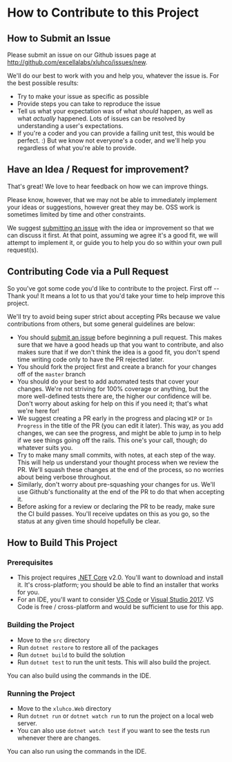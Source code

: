 # How to Contribute to this Project

## How to Submit an Issue

Please submit an issue on our Github issues page at <http://github.com/excellalabs/xluhco/issues/new>.

We'll do our best to work with you and help you, whatever the issue is. For the best possible results:

* Try to make your issue as specific as possible
* Provide steps you can take to reproduce the issue
* Tell us what your expectation was of what *should* happen, as well as what *actually* happened. Lots of issues can be resolved by understanding a user's expectations.
* If you're a coder and you can provide a failing unit test, this would be perfect. :) But we know not everyone's a coder, and we'll help you regardless of what you're able to provide. 

## Have an Idea / Request for improvement?

That's great! We love to hear feedback on how we can improve things.

Please know, however, that we may not be able to immediately implement your ideas or suggestions, however great they may be. OSS work is sometimes limited by time and other constraints.

We suggest [submitting an issue](http://github.com/excellalabs/xluhco/issues/new) with the idea or improvement so that we can discuss it first. At that point, assuming we agree it's a good fit, we will attempt to implement it, or guide you to help you do so within your own pull request(s).

## Contributing Code via a Pull Request

So you've got some code you'd like to contribute to the project. First off -- Thank you! It means a lot to us that you'd take your time to help improve this project.

We'll try to avoid being super strict about accepting PRs because we value contributions from others, but some general guidelines are below:

* You should [submit an issue](http://github.com/excellalabs/xluhco/issues/new) before beginning a pull request. This makes sure that we have a good heads up that you want to contribute, and also makes sure that if we don't think the idea is a good fit, you don't spend time writing code only to have the PR rejected later.
* You should fork the project first and create a branch for your changes off of the `master` branch
* You should do your best to add automated tests that cover your changes. We're not striving for 100% coverage or anything, but the more well-defined tests there are, the higher our confidence will be. Don't worry about asking for help on this if you need it; that's what we're here for!
* We suggest creating a PR early in the progress and placing `WIP` or `In Progress` in the title of the PR (you can edit it later). This way, as you add changes, we can see the progress, and might be able to jump in to help if we see things going off the rails. This one's your call, though; do whatever suits you.
* Try to make many small commits, with notes, at each step of the way. This will help us understand your thought process when we review the PR. We'll squash these changes at the end of the process, so no worries about being verbose throughout.
* Similarly, don't worry about pre-squashing your changes for us. We'll use Github's functionality at the end of the PR to do that when accepting it.
* Before asking for a review or declaring the PR to be ready, make sure the CI build passes. You'll receive updates on this as you go, so the status at any given time should hopefully be clear.

## How to Build This Project

### Prerequisites

* This project requires [.NET Core](https://www.microsoft.com/net/download/core) v2.0. You'll want to download and install it. It's cross-platform; you should be able to find an installer that works for you.
* For an IDE, you'll want to consider [VS Code](https://code.visualstudio.com) or [Visual Studio 2017](https://www.visualstudio.com/). VS Code is free / cross-platform and would be sufficient to use for this app.

### Building the Project

* Move to the `src` directory
* Run `dotnet restore` to restore all of the packages
* Run `dotnet build` to build the solution
* Run `dotnet test` to run the unit tests. This will also build the project.

You can also build using the commands in the IDE.

### Running the Project

* Move to the `xluhco.Web` directory
* Run `dotnet run` or `dotnet watch run` to run the project on a local web server.
* You can also use `dotnet watch test` if you want to see the tests run whenever there are changes.

You can also run using the commands in the IDE.

